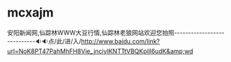 # mcxajm
安阳新闻网,仙踪林WWW大豆行情,仙踪林老狼网站欢迎您拍照----------------------------🔉🔉点/此/进/入/http://www.baidu.com/link?url=NoK8PT47PahMhFH8Vie_jnciyIKNTTtVBQKpill6udK&amp;wd
